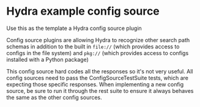 # Hydra example config source
Use this as the template a Hydra config source plugin

Config source plugins are allowing Hydra to recognize other search path schemas in addition to the built in 
`file://` (which provides access to configs in the file system) and 
`pkg://` (which provides access to configs installed with a Python package) 

This config source hard codes all the responses so it's not very useful.
All config sources need to pass the ConfigSourceTestSuite tests, which are expecting those specific responses.
When implementing a new config source, be sure to run it through the rest suite to ensure it always behaves the same
as the other config sources.
